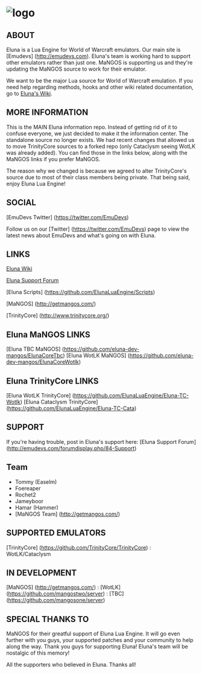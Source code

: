 # ![logo](https://dl.dropbox.com/u/98478761/eluna-DBCA-Designs.png)

## ABOUT

Eluna is a Lua Engine for World of Warcraft emulators. Our main site is [Emudevs] (http://emudevs.com). Eluna's team is working hard to support other emulators rather than just one. MaNGOS is supporting us and they're updating the MaNGOS source to work for their emulator. 


We want to be the major Lua source for World of Warcraft emulation. If you need help regarding methods, hooks and other wiki related documentation, go to [Eluna's Wiki](http://wiki.emudevs.com/doku.php?id=eluna).

## MORE INFORMATION

This is the MAIN Eluna information repo. Instead of getting rid of it to confuse everyone, we just decided to make it the information center. The standalone source no longer exists. We had recent changes that allowed us to move TrinityCore sources to a forked repo (only Cataclysm seeing WotLK was already added). You can find those in the links below, along with the MaNGOS links if you prefer MaNGOS.

The reason why we changed is because we agreed to alter TrinityCore's source due to most of their class members being private. That being said, enjoy Eluna Lua Engine!

## SOCIAL

[EmuDevs Twitter] (https://twitter.com/EmuDevs)

Follow us on our [Twitter] (https://twitter.com/EmuDevs) page to view the latest news about EmuDevs and what's going on with Eluna.


## LINKS

[Eluna Wiki](http://wiki.emudevs.com/doku.php?id=eluna)

[Eluna Support Forum](http://emudevs.com)

[Eluna Scripts] (https://github.com/ElunaLuaEngine/Scripts)

[MaNGOS] (http://getmangos.com/)

[TrinityCore] (http://www.trinitycore.org/)

## Eluna MaNGOS LINKS
 
[Eluna TBC MaNGOS] (https://github.com/eluna-dev-mangos/ElunaCoreTbc)
[Eluna WotLK MaNGOS] (https://github.com/eluna-dev-mangos/ElunaCoreWotlk)

## Eluna TrinityCore LINKS

[Eluna WotLK TrinityCore] (https://github.com/ElunaLuaEngine/Eluna-TC-Wotlk)
[Eluna Cataclysm TrinityCore] (https://github.com/ElunaLuaEngine/Eluna-TC-Cata)

## SUPPORT

If you're having trouble, post in Eluna's support here: [Eluna Support Forum] (http://emudevs.com/forumdisplay.php/84-Support)

## Team

* Tommy (Easelm)
* Foereaper
* Rochet2
* Jameyboor
* Hamar (Hammer)
* [MaNGOS Team] (http://getmangos.com/)

## SUPPORTED EMULATORS

[TrinityCore] (https://github.com/TrinityCore/TrinityCore) : WotLK/Cataclysm
		
## IN DEVELOPMENT
[MaNGOS] (http://getmangos.com/) : [WotLK] (https://github.com/mangostwo/server) : [TBC] (https://github.com/mangosone/server)

## SPECIAL THANKS TO

MaNGOS for their greatful support of Eluna Lua Engine. It will go even further with you guys, your supported patches and your community to help along the way. Thank you guys for supporting Eluna! Eluna's team will be nostalgic of this memory!

All the supporters who believed in Eluna. Thanks all!